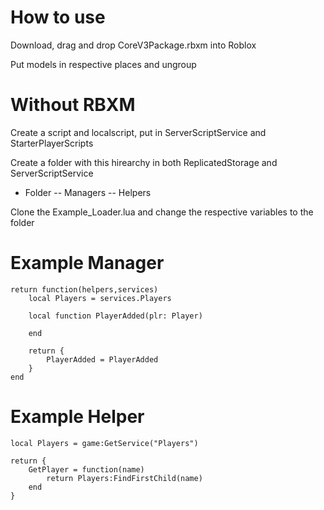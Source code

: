 # How to use 
Download, drag and drop CoreV3Package.rbxm into Roblox

Put models in respective places and ungroup

# Without RBXM

Create a script and localscript, put in ServerScriptService and StarterPlayerScripts

Create a folder with this hirearchy in both ReplicatedStorage and ServerScriptService
- Folder
-- Managers
-- Helpers

Clone the Example_Loader.lua and change the respective variables to the folder

# Example Manager
    return function(helpers,services)
        local Players = services.Players

        local function PlayerAdded(plr: Player)
        
        end

        return {
            PlayerAdded = PlayerAdded
        }
    end
# Example Helper
    local Players = game:GetService("Players")

    return {
        GetPlayer = function(name)
            return Players:FindFirstChild(name)
        end
    }